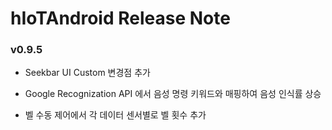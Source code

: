 # hIoTAndroid Release Note

### v0.9.5

- Seekbar UI Custom 변경점 추가

- Google Recognization API 에서 음성 명령 키워드와 매핑하여 음성 인식률 상승 

- 벨 수동 제어에서 각 데이터 센서별로 벨 횟수 추가